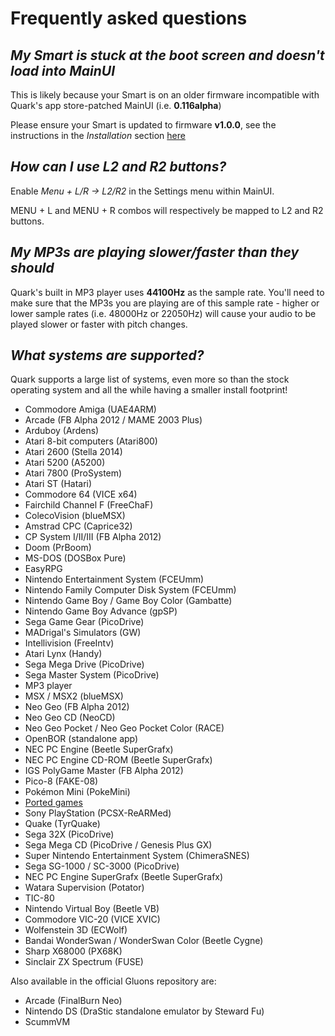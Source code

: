 # Frequently asked questions

## *My Smart is stuck at the boot screen and doesn't load into MainUI*

This is likely because your Smart is on an older firmware incompatible with Quark's app store-patched MainUI (i.e. **0.116alpha**)

Please ensure your Smart is updated to firmware **v1.0.0**, see the instructions in the *Installation* section [here](../getting-started/index.md)

## *How can I use L2 and R2 buttons?*

Enable *Menu + L/R -> L2/R2* in the Settings menu within MainUI.

MENU + L and MENU + R combos will respectively be mapped to L2 and R2 buttons.

## *My MP3s are playing slower/faster than they should*

Quark's built in MP3 player uses **44100Hz** as the sample rate. You'll need to make sure that the MP3s you are playing are of this sample rate - higher or lower sample rates (i.e. 48000Hz or 22050Hz) will cause your audio to be played slower or faster with pitch changes.

## *What systems are supported?*

Quark supports a large list of systems, even more so than the stock operating system and all the while having a smaller install footprint!

* Commodore Amiga (UAE4ARM)
* Arcade (FB Alpha 2012 / MAME 2003 Plus)
* Arduboy (Ardens)
* Atari 8-bit computers (Atari800)
* Atari 2600 (Stella 2014)
* Atari 5200 (A5200)
* Atari 7800 (ProSystem)
* Atari ST (Hatari)
* Commodore 64 (VICE x64)
* Fairchild Channel F (FreeChaF)
* ColecoVision (blueMSX)
* Amstrad CPC (Caprice32)
* CP System I/II/III (FB Alpha 2012)
* Doom (PrBoom)
* MS-DOS (DOSBox Pure)
* EasyRPG
* Nintendo Entertainment System (FCEUmm)
* Nintendo Family Computer Disk System (FCEUmm)
* Nintendo Game Boy / Game Boy Color (Gambatte)
* Nintendo Game Boy Advance (gpSP)
* Sega Game Gear (PicoDrive)
* MADrigal's Simulators (GW)
* Intellivision (FreeIntv)
* Atari Lynx (Handy)
* Sega Mega Drive (PicoDrive)
* Sega Master System (PicoDrive)
* MP3 player
* MSX / MSX2 (blueMSX)
* Neo Geo (FB Alpha 2012)
* Neo Geo CD (NeoCD)
* Neo Geo Pocket / Neo Geo Pocket Color (RACE)
* OpenBOR (standalone app)
* NEC PC Engine (Beetle SuperGrafx)
* NEC PC Engine CD-ROM (Beetle SuperGrafx)
* IGS PolyGame Master (FB Alpha 2012)
* Pico-8 (FAKE-08)
* Pokémon Mini (PokeMini)
* [Ported games](https://github.com/cobaltgit/Quark-Gluons/releases/tag/ports)
* Sony PlayStation (PCSX-ReARMed)
* Quake (TyrQuake)
* Sega 32X (PicoDrive)
* Sega Mega CD (PicoDrive / Genesis Plus GX)
* Super Nintendo Entertainment System (ChimeraSNES)
* Sega SG-1000 / SC-3000 (PicoDrive)
* NEC PC Engine SuperGrafx (Beetle SuperGrafx)
* Watara Supervision (Potator)
* TIC-80
* Nintendo Virtual Boy (Beetle VB)
* Commodore VIC-20 (VICE XVIC)
* Wolfenstein 3D (ECWolf)
* Bandai WonderSwan / WonderSwan Color (Beetle Cygne)
* Sharp X68000 (PX68K)
* Sinclair ZX Spectrum (FUSE)

Also available in the official Gluons repository are:

* Arcade (FinalBurn Neo)
* Nintendo DS (DraStic standalone emulator by Steward Fu)
* ScummVM